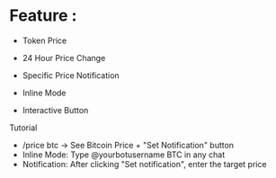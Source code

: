 # Feature :
- Token Price

- 24 Hour Price Change

- Specific Price Notification

- Inline Mode

- Interactive Button

Tutorial
- /price btc → See Bitcoin Price + "Set Notification" button
- Inline Mode: Type @yourbotusername BTC in any chat
- Notification: After clicking "Set notification", enter the target price







  


